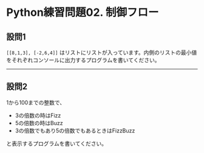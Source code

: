 # Python練習問題02. 制御フロー

## 設問1

`[[8,1,3], [-2,6,4]]` はリストにリストが入っています。内側のリストの最小値をそれぞれコンソールに出力するプログラムを書いてください。

---

## 設問2

1から100までの整数で、

- 3の倍数の時はFizz
- 5の倍数の時はBuzz
- 3の倍数でもあり5の倍数でもあるときはFizzBuzz

と表示するプログラムを書いてください。
